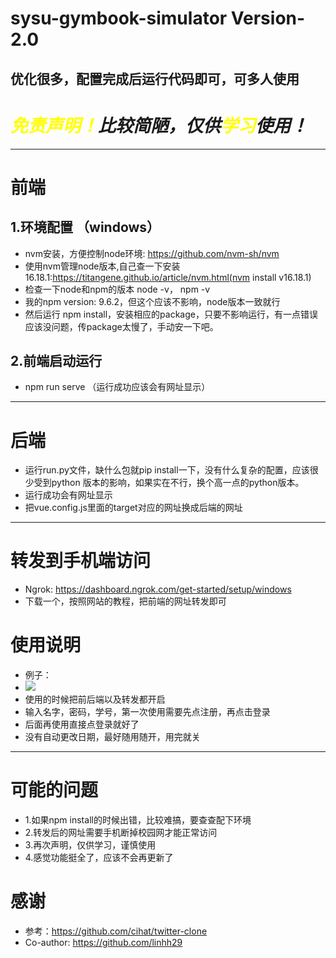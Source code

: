 # sysu-gymbook-simulator Version-2.0
优化很多，配置完成后运行代码即可，可多人使用
---
# ***<font color=yellow>免责声明！</font>比较简陋，仅供<font color=yellow>学习</font>使用！***
---
# 前端

## 1.环境配置 （windows）
- nvm安装，方便控制node环境: https://github.com/nvm-sh/nvm
- 使用nvm管理node版本,自己查一下安装16.18.1:https://titangene.github.io/article/nvm.html(nvm install v16.18.1)
- 检查一下node和npm的版本 node -v， npm -v
- 我的npm version: 9.6.2，但这个应该不影响，node版本一致就行
- 然后运行 npm install，安装相应的package，只要不影响运行，有一点错误应该没问题，传package太慢了，手动安一下吧。
  
## 2.前端启动运行
- npm run serve （运行成功应该会有网址显示）
---
# 后端
- 运行run.py文件，缺什么包就pip install一下，没有什么复杂的配置，应该很少受到python 版本的影响，如果实在不行，换个高一点的python版本。
- 运行成功会有网址显示
- 把vue.config.js里面的target对应的网址换成后端的网址
---
# 转发到手机端访问
- Ngrok: https://dashboard.ngrok.com/get-started/setup/windows
- 下载一个，按照网站的教程，把前端的网址转发即可

# 使用说明
- 例子：
- ![](https://github.com/Yuanky123/SYSU-gymbook-simulator/blob/main/472835aeabb244e41fc7aae634ee2e0a.gif=100*200)
- 使用的时候把前后端以及转发都开启
- 输入名字，密码，学号，第一次使用需要先点注册，再点击登录
- 后面再使用直接点登录就好了
- 没有自动更改日期，最好随用随开，用完就关
---
# 可能的问题
- 1.如果npm install的时候出错，比较难搞，要查查配下环境
- 2.转发后的网址需要手机断掉校园网才能正常访问
- 3.再次声明，仅供学习，谨慎使用
- 4.感觉功能挺全了，应该不会再更新了

# 感谢
- 参考：https://github.com/cihat/twitter-clone
- Co-author: https://github.com/linhh29

